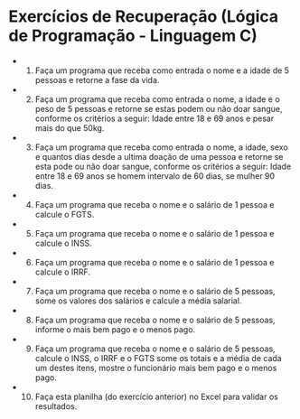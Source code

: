 # Exercícios de Recuperação (Lógica de Programação - Linguagem C)
- 1. Faça um programa que receba como entrada o nome e a idade de 5 pessoas e retorne a fase da vida.
- 2. Faça um programa que receba como entrada o nome, a idade e o peso de 5 pessoas e retorne se estas podem ou não doar sangue, conforme os critérios a seguir: Idade entre 18 e 69 anos e pesar mais do que 50kg.
- 3. Faça um programa que receba como entrada o nome, a idade, sexo e quantos dias desde a ultima doação de uma pessoa e retorne se esta pode ou não doar sangue, conforme os critérios a seguir: Idade entre 18 e 69 anos se homem intervalo de 60 dias, se mulher 90 dias.
- 4. Faça um programa que receba o nome e o salário de 1 pessoa e calcule o FGTS.
- 5. Faça um programa que receba o nome e o salário de 1 pessoa e calcule o INSS.
- 6. Faça um programa que receba o nome e o salário de 1 pessoa e calcule o IRRF.
- 7. Faça um programa que receba o nome e o salário de 5 pessoas, some os valores dos salários e calcule a média salarial.
- 8. Faça um programa que receba o nome e o salário de 5 pessoas, informe o mais bem pago e o menos pago.
- 9. Faça um programa que receba o nome e o salário de 5 pessoas, calcule o INSS, o IRRF e o FGTS some os totais e a média de cada um destes itens, mostre o funcionário mais bem pago e o menos pago.
- 10. Faça esta planilha (do exercício anterior) no Excel para validar os resultados.